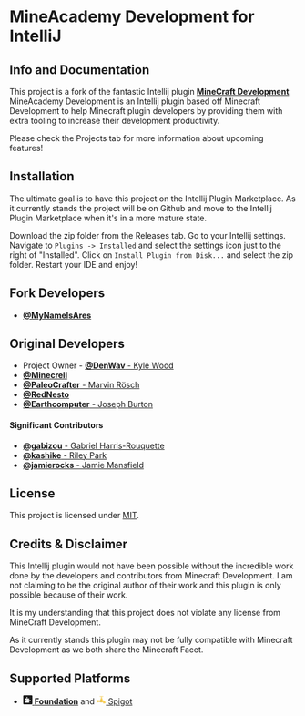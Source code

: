 
MineAcademy Development for IntelliJ
==================================


 
Info and Documentation
----------------------
This project is a fork of the fantastic Intellij plugin [**MineCraft Development**](https://github.com/minecraft-dev/MinecraftDev)
MineAcademy Development is an Intellij plugin based off Minecraft Development to help Minecraft plugin developers by providing
them with extra tooling  to increase their development productivity.

Please check the Projects tab for more information about upcoming features!

Installation
------------
The ultimate goal is to have this project on the Intellij Plugin Marketplace. As it currently stands the project will be on Github
and move to the Intellij Plugin Marketplace when it's in a more mature state.

Download the zip folder from the Releases tab. Go to your Intellij settings. Navigate to `Plugins -> Installed` and select the settings icon just to the right of "Installed".
Click on `Install Plugin from Disk...` and select the zip folder. Restart your IDE and enjoy!






Fork Developers
----------
- [**@MyNameIsAres**](https://github.com/MyNameIsAres/)

Original Developers
----------

- Project Owner - [**@DenWav** - Kyle Wood](https://github.com/DenWav)
- [**@Minecrell**](https://github.com/Minecrell)
- [**@PaleoCrafter** - Marvin Rösch](https://github.com/PaleoCrafter)
- [**@RedNesto**](https://github.com/RedNesto)
- [**@Earthcomputer** - Joseph Burton](https://github.com/Earthcomputer)

#### **Significant Contributors**

- [**@gabizou** - Gabriel Harris-Rouquette](https://github.com/gabizou)
- [**@kashike** - Riley Park](https://github.com/kashike)
- [**@jamierocks** - Jamie Mansfield](https://github.com/jamierocks)

License
-------

This project is licensed under [MIT](license.txt).

Credits & Disclaimer
-------
This Intellij plugin would not have been possible without the incredible work done by the developers and contributors from
Minecraft Development. I am not claiming to be the original author of their work and this plugin is only possible because 
of their work. 

It is my understanding that this project does not violate any license from MineCraft Development. 

As it currently stands this plugin may not be fully compatible with Minecraft Development as we both share the Minecraft Facet.

Supported Platforms
-------------------

- [![Foundation Icon](src/main/resources/assets/icons/platform/Foundation.png?raw=true) **Foundation**](https://github.com/kangarko/Foundation) and [![Spigot Icon](src/main/resources/assets/icons/platform/Spigot.png?raw=true) Spigot](https://spigotmc.org/)


